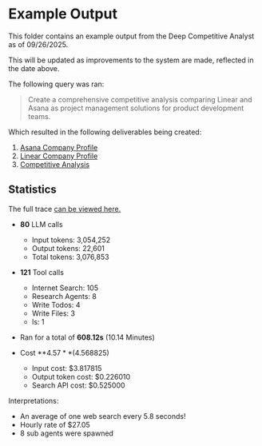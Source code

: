# Example Output

This folder contains an example output from the Deep Competitive Analyst as of 09/26/2025.

This will be updated as improvements to the system are made, reflected in the date above.

The following query was ran:

> Create a comprehensive competitive analysis comparing Linear and Asana as project management solutions for product development teams.

Which resulted in the following deliverables being created:
1. [Asana Company Profile](company_profile_Asana.md)
2. [Linear Company Profile](company_profile_Linear.md)
3. [Competitive Analysis](competitive_analysis.md)

## Statistics

The full trace [can be viewed here.](https://smith.langchain.com/public/0da55515-0328-4401-a312-3a7ae6f79791/r)

- **80** LLM calls
  - Input tokens:  3,054,252
  - Output tokens: 22,601
  - Total tokens:  3,076,853

- **121** Tool calls
  - Internet Search: 105
  - Research Agents: 8
  - Write Todos: 4
  - Write Files: 3
  - ls: 1

- Ran for a total of **608.12s** (10.14 Minutes)
- Cost **$4.57** ($4.568825)
  - Input cost:  $3.817815
  - Output token cost: $0.226010
  - Search API cost: $0.525000

Interpretations:
- An average of one web search every 5.8 seconds!
- Hourly rate of $27.05
- 8 sub agents were spawned
